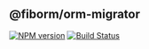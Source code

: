 ## @fiborm/orm-migrator

[![NPM version](https://img.shields.io/npm/v/@fiborm/orm-migrator.svg)](https://www.npmjs.org/package/@fiborm/orm-migrator)
[![Build Status](https://travis-ci.org/richardo2016/fiborm.svg)](https://travis-ci.org/richardo2016/fiborm)

